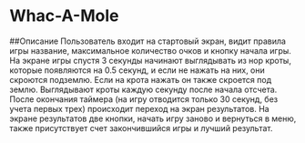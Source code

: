 # Whac-A-Mole

##Описание
Пользователь входит на стартовый экран, видит правила игры название, максимальное количество очков и кнопку начала игры.
На экране игры спустя 3 секунды начинают выглядывать из нор кроты, которые появляются на 0.5 секунд, и если не нажать на них, они скроются подземлю. 
Если на крота нажать он также скроется под землю. Выглядывают кроты каждую секунду после начала отсчета. После окончания таймера
(на игру отводится только 30 секунд, без учета первых трех) происходит переход на экран результатов. На экране результатов две кнопки, начать игру заново и вернуться в меню, также
присутствует счет закончившийся игры и лучший результат.
